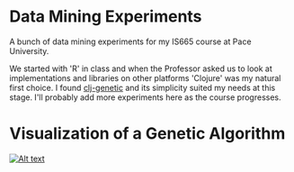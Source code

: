 # Data Mining Experiments

A bunch of data mining experiments for my IS665 course at Pace University.

We started with 'R' in class and when the Professor asked us to look at implementations and libraries on other platforms
'Clojure' was my natural first choice. I found [clj-genetic](https://github.com/beloglazov/clj-genetic) and its
simplicity suited my needs at this stage. I'll probably add more experiments here as the course progresses.

# Visualization of a Genetic Algorithm

[![Alt text](https://img.youtube.com/vi/qHKoKZE9jUA/0.jpg)](https://www.youtube.com/watch?v=qHKoKZE9jUA)
